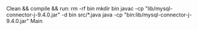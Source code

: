 Clean && compile && run:
rm -rf bin
mkdir bin
javac -cp "lib/mysql-connector-j-9.4.0.jar" -d bin src/*.java
java -cp "bin:lib/mysql-connector-j-9.4.0.jar" Main
